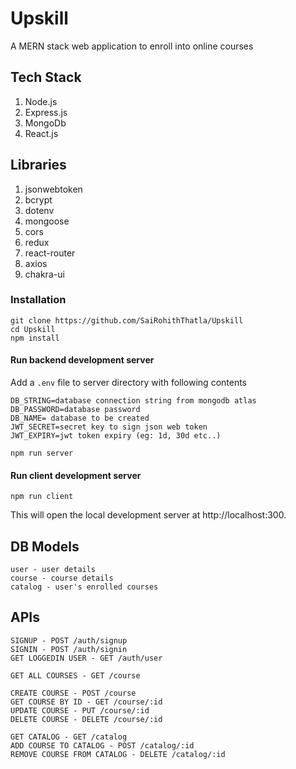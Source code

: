 # Upskill

A MERN stack web application to enroll into online courses

## Tech Stack
1. Node.js
2. Express.js
3. MongoDb
4. React.js

## Libraries

1. jsonwebtoken
2. bcrypt
3. dotenv
4. mongoose
5. cors
6. redux
7. react-router
8. axios
9. chakra-ui

### Installation

```
git clone https://github.com/SaiRohithThatla/Upskill
cd Upskill
npm install
```
#### Run backend development server

Add a `.env` file to server directory with following contents
```
DB_STRING=database connection string from mongodb atlas
DB_PASSWORD=database password
DB_NAME= database to be created
JWT_SECRET=secret key to sign json web token
JWT_EXPIRY=jwt token expiry (eg: 1d, 30d etc..)
```
```
npm run server
```

#### Run client development server
```
npm run client
```
This will open the local development server at http://localhost:300.


## DB Models
```
user - user details
course - course details
catalog - user's enrolled courses
```

## APIs
```
SIGNUP - POST /auth/signup
SIGNIN - POST /auth/signin
GET LOGGEDIN USER - GET /auth/user

GET ALL COURSES - GET /course

CREATE COURSE - POST /course
GET COURSE BY ID - GET /course/:id
UPDATE COURSE - PUT /course/:id
DELETE COURSE - DELETE /course/:id

GET CATALOG - GET /catalog
ADD COURSE TO CATALOG - POST /catalog/:id
REMOVE COURSE FROM CATALOG - DELETE /catalog/:id
```
